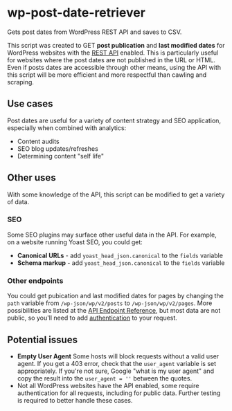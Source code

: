 # wp-post-date-retriever
Gets post dates from WordPress REST API and saves to CSV.

This script was created to GET **post publication** and **last modified dates** for WordPress websites with the [REST API](https://developer.wordpress.org/rest-api/) enabled. This is particularly useful for websites where the post dates are not published in the URL or HTML. Even if posts dates are accessible through other means, using the API with this script will be more efficient and more respectful than cawling and scraping.

## Use cases
Post dates are useful for a variety of content strategy and SEO application, especially when combined with analytics:
- Content audits
- SEO blog updates/refreshes
- Determining content "self life"

## Other uses
With some knowledge of the API, this script can be modified to get a variety of data. 

### SEO
Some SEO plugins may surface other useful data in the API. For example, on a website running Yoast SEO, you could get:
- **Canonical URLs** - add `yoast_head_json.canonical` to the `fields` variable
- **Schema markup** - add `yoast_head_json.canonical` to the `fields` variable

### Other endpoints
You could get pubication and last modified dates for pages by changing the `path` variable from `/wp-json/wp/v2/posts` to `/wp-json/wp/v2/pages`. More possibilities are listed at the [API Endpoint Reference](https://developer.wordpress.org/rest-api/reference/), but most data are not public, so you'll need to add [authentication](https://developer.wordpress.org/rest-api/using-the-rest-api/authentication/) to your request.

## Potential issues
- **Empty User Agent** Some hosts will block requests without a valid user agent. If you get a 403 error, check that the `user_agent` variable is set appropriately. If you're not sure, Google "what is my user agent" and copy the result into the `user_agent = ''` between the quotes.
- Not all WordPress websites have the API enabled, some require authentication for all requests, including for public data. Further testing is required to better handle these cases.
